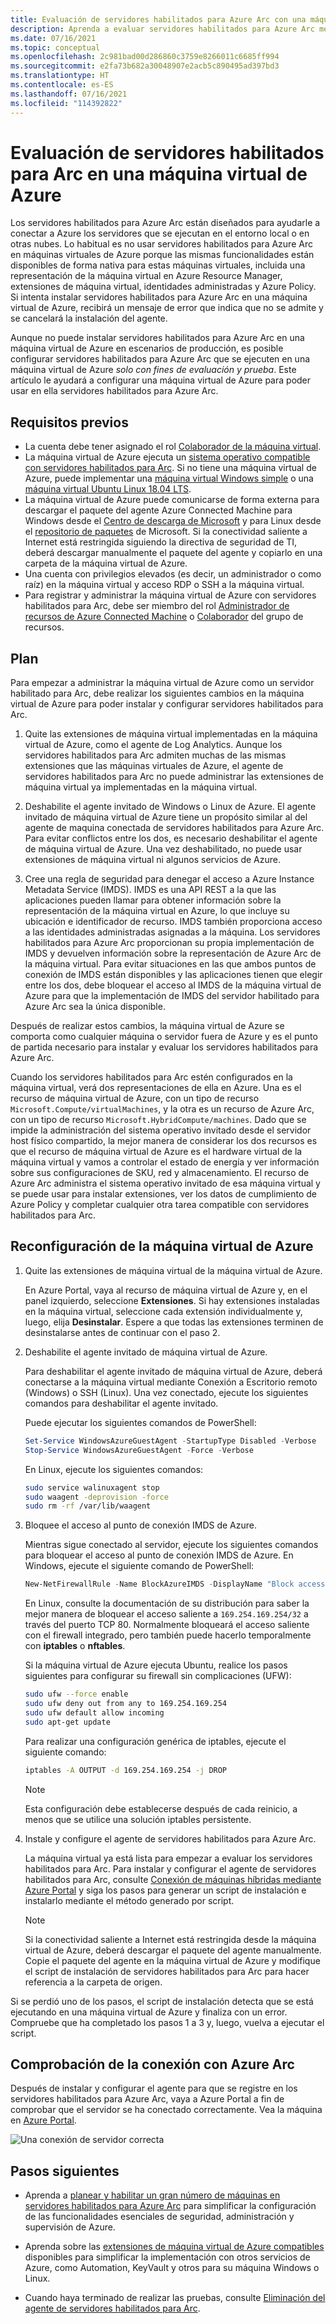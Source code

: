 ```yaml
---
title: Evaluación de servidores habilitados para Azure Arc con una máquina virtual de Azure
description: Aprenda a evaluar servidores habilitados para Azure Arc mediante una máquina virtual de Azure.
ms.date: 07/16/2021
ms.topic: conceptual
ms.openlocfilehash: 2c981bad00d286860c3759e8266011c6685ff994
ms.sourcegitcommit: e2fa73b682a30048907e2acb5c890495ad397bd3
ms.translationtype: HT
ms.contentlocale: es-ES
ms.lasthandoff: 07/16/2021
ms.locfileid: "114392822"
---
```

# <a name="evaluate-arc-enabled-servers-on-an-azure-virtual-machine"></a>Evaluación de servidores habilitados para Arc en una máquina virtual de Azure

Los servidores habilitados para Azure Arc están diseñados para ayudarle a conectar a Azure los servidores que se ejecutan en el entorno local o en otras nubes. Lo habitual es no usar servidores habilitados para Azure Arc en máquinas virtuales de Azure porque las mismas funcionalidades están disponibles de forma nativa para estas máquinas virtuales, incluida una representación de la máquina virtual en Azure Resource Manager, extensiones de máquina virtual, identidades administradas y Azure Policy. Si intenta instalar servidores habilitados para Azure Arc en una máquina virtual de Azure, recibirá un mensaje de error que indica que no se admite y se cancelará la instalación del agente.

Aunque no puede instalar servidores habilitados para Azure Arc en una máquina virtual de Azure en escenarios de producción, es posible configurar servidores habilitados para Azure Arc que se ejecuten en una máquina virtual de Azure *solo con fines de evaluación y prueba*. Este artículo le ayudará a configurar una máquina virtual de Azure para poder usar en ella servidores habilitados para Azure Arc.

## <a name="prerequisites"></a>Requisitos previos

* La cuenta debe tener asignado el rol [Colaborador de la máquina virtual](../../role-based-access-control/built-in-roles.md#virtual-machine-contributor).
* La máquina virtual de Azure ejecuta un [sistema operativo compatible con servidores habilitados para Arc](agent-overview.md#supported-operating-systems). Si no tiene una máquina virtual de Azure, puede implementar una [máquina virtual Windows simple](https://portal.azure.com/#create/Microsoft.Template/uri/https%3a%2f%2fraw.githubusercontent.com%2fAzure%2fazure-quickstart-templates%2fmaster%2fquickstarts%2fmicrosoft.compute%2fvm-simple-windows%2fazuredeploy.json) o una [máquina virtual Ubuntu Linux 18.04 LTS](https://portal.azure.com/#create/Microsoft.Template/uri/https%3a%2f%2fraw.githubusercontent.com%2fAzure%2fazure-quickstart-templates%2fmaster%2fquickstarts%2fmicrosoft.compute%2fvm-simple-windows%2fazuredeploy.json).
* La máquina virtual de Azure puede comunicarse de forma externa para descargar el paquete del agente Azure Connected Machine para Windows desde el [Centro de descarga de Microsoft](https://aka.ms/AzureConnectedMachineAgent) y para Linux desde el [repositorio de paquetes](https://packages.microsoft.com/) de Microsoft. Si la conectividad saliente a Internet está restringida siguiendo la directiva de seguridad de TI, deberá descargar manualmente el paquete del agente y copiarlo en una carpeta de la máquina virtual de Azure.
* Una cuenta con privilegios elevados (es decir, un administrador o como raíz) en la máquina virtual y acceso RDP o SSH a la máquina virtual.
* Para registrar y administrar la máquina virtual de Azure con servidores habilitados para Arc, debe ser miembro del rol [Administrador de recursos de Azure Connected Machine](../../role-based-access-control/built-in-roles.md#azure-connected-machine-resource-administrator) o [Colaborador](../../role-based-access-control/built-in-roles.md#contributor) del grupo de recursos.

## <a name="plan"></a>Plan

Para empezar a administrar la máquina virtual de Azure como un servidor habilitado para Arc, debe realizar los siguientes cambios en la máquina virtual de Azure para poder instalar y configurar servidores habilitados para Arc.

1. Quite las extensiones de máquina virtual implementadas en la máquina virtual de Azure, como el agente de Log Analytics. Aunque los servidores habilitados para Arc admiten muchas de las mismas extensiones que las máquinas virtuales de Azure, el agente de servidores habilitados para Arc no puede administrar las extensiones de máquina virtual ya implementadas en la máquina virtual.

2. Deshabilite el agente invitado de Windows o Linux de Azure. El agente invitado de máquina virtual de Azure tiene un propósito similar al del agente de maquina conectada de servidores habilitados para Azure Arc. Para evitar conflictos entre los dos, es necesario deshabilitar el agente de máquina virtual de Azure. Una vez deshabilitado, no puede usar extensiones de máquina virtual ni algunos servicios de Azure.

3. Cree una regla de seguridad para denegar el acceso a Azure Instance Metadata Service (IMDS). IMDS es una API REST a la que las aplicaciones pueden llamar para obtener información sobre la representación de la máquina virtual en Azure, lo que incluye su ubicación e identificador de recurso. IMDS también proporciona acceso a las identidades administradas asignadas a la máquina. Los servidores habilitados para Azure Arc proporcionan su propia implementación de IMDS y devuelven información sobre la representación de Azure Arc de la máquina virtual. Para evitar situaciones en las que ambos puntos de conexión de IMDS están disponibles y las aplicaciones tienen que elegir entre los dos, debe bloquear el acceso al IMDS de la máquina virtual de Azure para que la implementación de IMDS del servidor habilitado para Azure Arc sea la única disponible.

Después de realizar estos cambios, la máquina virtual de Azure se comporta como cualquier máquina o servidor fuera de Azure y es el punto de partida necesario para instalar y evaluar los servidores habilitados para Azure Arc.

Cuando los servidores habilitados para Arc estén configurados en la máquina virtual, verá dos representaciones de ella en Azure. Una es el recurso de máquina virtual de Azure, con un tipo de recurso `Microsoft.Compute/virtualMachines`, y la otra es un recurso de Azure Arc, con un tipo de recurso `Microsoft.HybridCompute/machines`. Dado que se impide la administración del sistema operativo invitado desde el servidor host físico compartido, la mejor manera de considerar los dos recursos es que el recurso de máquina virtual de Azure es el hardware virtual de la máquina virtual y vamos a controlar el estado de energía y ver información sobre sus configuraciones de SKU, red y almacenamiento. El recurso de Azure Arc administra el sistema operativo invitado de esa máquina virtual y se puede usar para instalar extensiones, ver los datos de cumplimiento de Azure Policy y completar cualquier otra tarea compatible con servidores habilitados para Arc.

## <a name="reconfigure-azure-vm"></a>Reconfiguración de la máquina virtual de Azure

1. Quite las extensiones de máquina virtual de la máquina virtual de Azure.

   En Azure Portal, vaya al recurso de máquina virtual de Azure y, en el panel izquierdo, seleccione **Extensiones**. Si hay extensiones instaladas en la máquina virtual, seleccione cada extensión individualmente y, luego, elija **Desinstalar**. Espere a que todas las extensiones terminen de desinstalarse antes de continuar con el paso 2.

2. Deshabilite el agente invitado de máquina virtual de Azure.

   Para deshabilitar el agente invitado de máquina virtual de Azure, deberá conectarse a la máquina virtual mediante Conexión a Escritorio remoto (Windows) o SSH (Linux). Una vez conectado, ejecute los siguientes comandos para deshabilitar el agente invitado.

   Puede ejecutar los siguientes comandos de PowerShell:

   ```powershell
   Set-Service WindowsAzureGuestAgent -StartupType Disabled -Verbose
   Stop-Service WindowsAzureGuestAgent -Force -Verbose
   ```

   En Linux, ejecute los siguientes comandos:

   ```bash
   sudo service walinuxagent stop
   sudo waagent -deprovision -force
   sudo rm -rf /var/lib/waagent
   ```

3. Bloquee el acceso al punto de conexión IMDS de Azure.

   Mientras sigue conectado al servidor, ejecute los siguientes comandos para bloquear el acceso al punto de conexión IMDS de Azure. En Windows, ejecute el siguiente comando de PowerShell:

   ```powershell
   New-NetFirewallRule -Name BlockAzureIMDS -DisplayName "Block access to Azure IMDS" -Enabled True -Profile Any -Direction Outbound -Action Block -RemoteAddress 169.254.169.254
   ```

   En Linux, consulte la documentación de su distribución para saber la mejor manera de bloquear el acceso saliente a `169.254.169.254/32` a través del puerto TCP 80. Normalmente bloqueará el acceso saliente con el firewall integrado, pero también puede hacerlo temporalmente con **iptables** o **nftables**.

   Si la máquina virtual de Azure ejecuta Ubuntu, realice los pasos siguientes para configurar su firewall sin complicaciones (UFW):

   ```bash
   sudo ufw --force enable
   sudo ufw deny out from any to 169.254.169.254
   sudo ufw default allow incoming
   sudo apt-get update
   ```


   Para realizar una configuración genérica de iptables, ejecute el siguiente comando:

   ```bash
   iptables -A OUTPUT -d 169.254.169.254 -j DROP
   ```

   > [!NOTE]
   > Esta configuración debe establecerse después de cada reinicio, a menos que se utilice una solución iptables persistente.

4. Instale y configure el agente de servidores habilitados para Azure Arc.

   La máquina virtual ya está lista para empezar a evaluar los servidores habilitados para Arc. Para instalar y configurar el agente de servidores habilitados para Arc, consulte [Conexión de máquinas híbridas mediante Azure Portal](onboard-portal.md) y siga los pasos para generar un script de instalación e instalarlo mediante el método generado por script.

   > [!NOTE]
   > Si la conectividad saliente a Internet está restringida desde la máquina virtual de Azure, deberá descargar el paquete del agente manualmente. Copie el paquete del agente en la máquina virtual de Azure y modifique el script de instalación de servidores habilitados para Arc para hacer referencia a la carpeta de origen.

Si se perdió uno de los pasos, el script de instalación detecta que se está ejecutando en una máquina virtual de Azure y finaliza con un error. Compruebe que ha completado los pasos 1 a 3 y, luego, vuelva a ejecutar el script.

## <a name="verify-the-connection-with-azure-arc"></a>Comprobación de la conexión con Azure Arc

Después de instalar y configurar el agente para que se registre en los servidores habilitados para Azure Arc, vaya a Azure Portal a fin de comprobar que el servidor se ha conectado correctamente. Vea la máquina en [Azure Portal](https://portal.azure.com).

![Una conexión de servidor correcta](./media/onboard-portal/arc-for-servers-successful-onboard.png)

## <a name="next-steps"></a>Pasos siguientes

* Aprenda a [planear y habilitar un gran número de máquinas en servidores habilitados para Azure Arc](plan-at-scale-deployment.md) para simplificar la configuración de las funcionalidades esenciales de seguridad, administración y supervisión de Azure.

* Aprenda sobre las [extensiones de máquina virtual de Azure compatibles](manage-vm-extensions.md) disponibles para simplificar la implementación con otros servicios de Azure, como Automation, KeyVault y otros para su máquina Windows o Linux.

* Cuando haya terminado de realizar las pruebas, consulte [Eliminación del agente de servidores habilitados para Arc](manage-agent.md#remove-the-agent).
